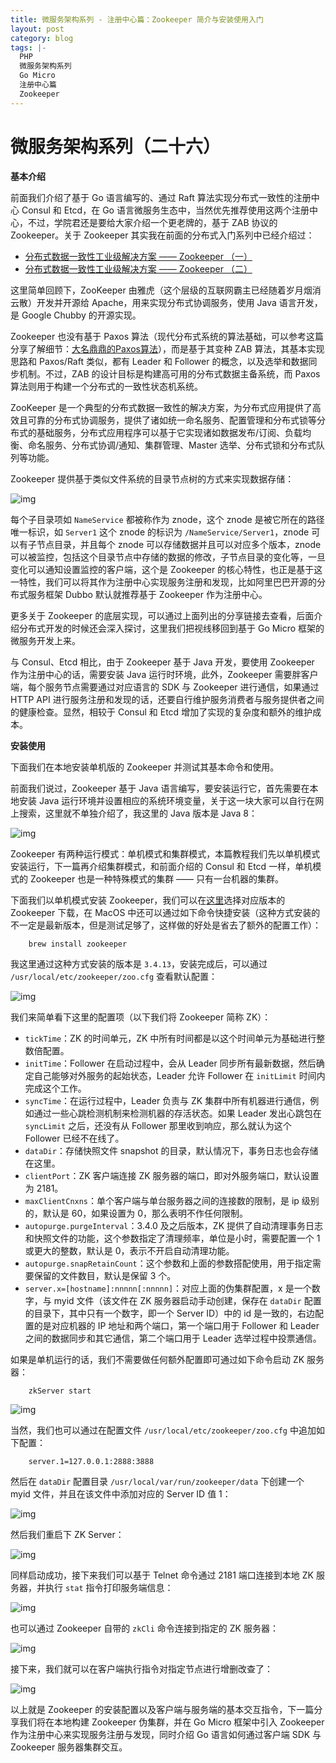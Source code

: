 ```yaml
---
title: 微服务架构系列 - 注册中心篇：Zookeeper 简介与安装使用入门
layout: post
category: blog
tags: |-
  PHP
  微服务架构系列
  Go Micro
  注册中心篇
  Zookeeper
---
```


# 微服务架构系列（二十六）

**基本介绍**



前面我们介绍了基于 Go 语言编写的、通过 Raft 算法实现分布式一致性的注册中心 Consul 和 Etcd，在 Go 语言微服务生态中，当然优先推荐使用这两个注册中心，不过，学院君还是要给大家介绍一个更老牌的，基于 ZAB 协议的 Zookeeper。关于 Zookeeper 其实我在前面的分布式入门系列中已经介绍过：



- [分布式数据一致性工业级解决方案 —— Zookeeper （一）](https://t.zsxq.com/fmiE2vJ)
- [分布式数据一致性工业级解决方案 —— Zookeeper （二）](https://t.zsxq.com/3b2VrfA)



这里简单回顾下，ZooKeeper 由雅虎（这个层级的互联网霸主已经随着岁月烟消云散）开发并开源给 Apache，用来实现分布式协调服务，使用 Java 语言开发，是 Google Chubby 的开源实现。



Zookeeper 也没有基于 Paxos 算法（现代分布式系统的算法基础，可以参考这篇分享了解细节：[大名鼎鼎的Paxos算法](https://t.zsxq.com/6yRZZN3)），而是基于其变种 ZAB 算法，其基本实现思路和 Paxos/Raft 类似，都有 Leader 和 Follower 的概念，以及选举和数据同步机制。不过，ZAB 的设计目标是构建高可用的分布式数据主备系统，而 Paxos 算法则用于构建一个分布式的一致性状态机系统。



ZooKeeper 是一个典型的分布式数据一致性的解决方案，为分布式应用提供了高效且可靠的分布式协调服务，提供了诸如统一命名服务、配置管理和分布式锁等分布式的基础服务，分布式应用程序可以基于它实现诸如数据发布/订阅、负载均衡、命名服务、分布式协调/通知、集群管理、Master 选举、分布式锁和分布式队列等功能。



Zookeeper 提供基于类似文件系统的目录节点树的方式来实现数据存储：



![img](/assets/post/ef994a31d4af49f795b89a56b08f100cf1ad699d92a045c0c065fb4fa145d6b4.png)



每个子目录项如 `NameService` 都被称作为 znode，这个 znode 是被它所在的路径唯一标识，如 `Server1` 这个 znode 的标识为 `/NameService/Server1`，znode 可以有子节点目录，并且每个 znode 可以存储数据并且可以对应多个版本，znode 可以被监控，包括这个目录节点中存储的数据的修改，子节点目录的变化等，一旦变化可以通知设置监控的客户端，这个是 Zookeeper 的核心特性，也正是基于这一特性，我们可以将其作为注册中心实现服务注册和发现，比如阿里巴巴开源的分布式服务框架 Dubbo 默认就推荐基于 Zookeeper 作为注册中心。



更多关于 Zookeeper 的底层实现，可以通过上面列出的分享链接去查看，后面介绍分布式开发的时候还会深入探讨，这里我们把视线移回到基于 Go Micro 框架的微服务开发上来。



与 Consul、Etcd 相比，由于 Zookeeper 基于 Java 开发，要使用 Zookeeper 作为注册中心的话，需要安装 Java 运行时环境，此外，Zookeeper 需要胖客户端，每个服务节点需要通过对应语言的 SDK 与 Zookeeper 进行通信，如果通过 HTTP API 进行服务注册和发现的话，还要自行维护服务消费者与服务提供者之间的健康检查。显然，相较于 Consul 和 Etcd 增加了实现的复杂度和额外的维护成本。



**安装使用**



下面我们在本地安装单机版的 Zookeeper 并测试其基本命令和使用。



前面我们说过，Zookeeper 基于 Java 语言编写，要安装运行它，首先需要在本地安装 Java 运行环境并设置相应的系统环境变量，关于这一块大家可以自行在网上搜索，这里就不单独介绍了，我这里的 Java 版本是 Java 8：



![img](/assets/post/ef553d0eb369f58f79216a555a4bf64340a7d01f1576d5641239c856046c2fcc.png)



Zookeeper 有两种运行模式：单机模式和集群模式，本篇教程我们先以单机模式安装运行，下一篇再介绍集群模式，和前面介绍的 Consul 和 Etcd 一样，单机模式的 Zookeeper 也是一种特殊模式的集群 —— 只有一台机器的集群。



下面我们以单机模式安装 Zookeeper，我们可以在[这里](http://mirror.bit.edu.cn/apache/zookeeper/)选择对应版本的 Zookeeper 下载，在 MacOS 中还可以通过如下命令快捷安装（这种方式安装的不一定是最新版本，但是测试足够了，这样做的好处是省去了额外的配置工作）：



```
    brew install zookeeper
```

  

我这里通过这种方式安装的版本是 `3.4.13`，安装完成后，可以通过 `/usr/local/etc/zookeeper/zoo.cfg` 查看默认配置：



![img](/assets/post/b97559a97a5353e209aa869a35c4f0774c4cf721ad0bd55fe6c51e0a71c2d4a2.png)



我们来简单看下这里的配置项（以下我们将 Zookeeper 简称 ZK）：



- `tickTime`：ZK 的时间单元，ZK 中所有时间都是以这个时间单元为基础进行整数倍配置。
- `initTime`：Follower 在启动过程中，会从 Leader 同步所有最新数据，然后确定自己能够对外服务的起始状态，Leader 允许 Follower 在 `initLimit` 时间内完成这个工作。
- `syncTime`：在运行过程中，Leader 负责与 ZK 集群中所有机器进行通信，例如通过一些心跳检测机制来检测机器的存活状态。如果 Leader 发出心跳包在 `syncLimit` 之后，还没有从 Follower 那里收到响应，那么就认为这个 Follower 已经不在线了。
- `dataDir`：存储快照文件 snapshot 的目录，默认情况下，事务日志也会存储在这里。
- `clientPort`：ZK 客户端连接 ZK 服务器的端口，即对外服务端口，默认设置为 2181。
- `maxClientCnxns`：单个客户端与单台服务器之间的连接数的限制，是 ip 级别的，默认是 60，如果设置为 0，那么表明不作任何限制。
- `autopurge.purgeInterval`：3.4.0 及之后版本，ZK 提供了自动清理事务日志和快照文件的功能，这个参数指定了清理频率，单位是小时，需要配置一个 1 或更大的整数，默认是 0，表示不开启自动清理功能。
- `autopurge.snapRetainCount`：这个参数和上面的参数搭配使用，用于指定需要保留的文件数目，默认是保留 3 个。
- `server.x=[hostname]:nnnnn[:nnnnn]`：对应上面的伪集群配置，x 是一个数字，与 myid 文件（该文件在 ZK 服务器启动手动创建，保存在 `dataDir` 配置的目录下，其中只有一个数字，即一个 Server ID）中的 id 是一致的，右边配置的是对应机器的 IP 地址和两个端口，第一个端口用于 Follower 和 Leader 之间的数据同步和其它通信，第二个端口用于 Leader 选举过程中投票通信。



如果是单机运行的话，我们不需要做任何额外配置即可通过如下命令启动 ZK 服务器：



```
    zkServer start
```

  

![img](/assets/post/64d4493d7bf98f45492528465e97eb86d2d8d48d00caf855737ce8366f28d165.png)



当然，我们也可以通过在配置文件 `/usr/local/etc/zookeeper/zoo.cfg` 中追加如下配置：



```
    server.1=127.0.0.1:2888:3888
```



然后在 `dataDir` 配置目录 `/usr/local/var/run/zookeeper/data` 下创建一个 myid 文件，并且在该文件中添加对应的 Server ID 值 1：



![img](/assets/post/5986323177a0d38e5d50bfa7350f65ebcc4054df225e77b7db278382e252b618.png)



然后我们重启下 ZK Server：



![img](/assets/post/185bae492e77aa57dc66746da15b4728d5bb45b6dfad123e67d4c284764ab72c.png)



同样启动成功，接下来我们可以基于 Telnet 命令通过 2181 端口连接到本地 ZK 服务器，并执行 `stat` 指令打印服务端信息：



![img](/assets/post/332c14e974d025686539efbed28482628a768f75beee50d678142e157a71daec.png)



也可以通过 Zookeeper 自带的 `zkCli` 命令连接到指定的 ZK 服务器：



![img](/assets/post/d4023118b52c591f8c99cf8a25bfad1799b7becbfeece8bbc8ec92eb39ce060e.png)



接下来，我们就可以在客户端执行指令对指定节点进行增删改查了：



![img](/assets/post/525b6e974c56e921892068c93a305f621f4b6d7e0093257d8780070adc123691.png)



以上就是 Zookeeper 的安装配置以及客户端与服务端的基本交互指令，下一篇分享我们将在本地构建 Zookeeper 伪集群，并在 Go Micro 框架中引入 Zookeeper 作为注册中心来实现服务注册与发现，同时介绍 Go 语言如何通过客户端 SDK 与 Zookeeper 服务器集群交互。